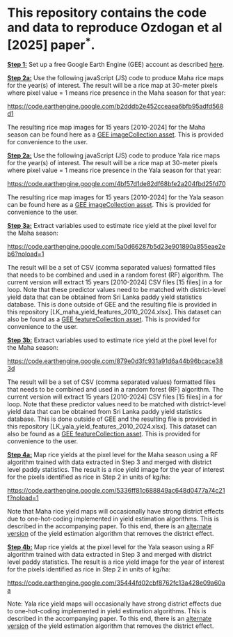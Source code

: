 # This repository contains the code and data to reproduce Ozdogan et al [2025] paper<sup>*</sup>.

**<ins>Step 1:</ins>** Set up a free Google Earth Engine (GEE) account as described [here](https://courses.spatialthoughts.com/gee-sign-up.html).

**<ins>Step 2a:</ins>** Use the following javaScript (JS) code to produce Maha rice maps for the year(s) of interest.  The result will be a rice map at 30-meter pixels where pixel value = 1 means rice presence in the Maha season for that year:

https://code.earthengine.google.com/b2dddb2e452cceaea6bfb95adfd568d1

The resulting rice map images for 15 years [2010-2024] for the Maha season can be found here as a [GEE imageCollection asset](https://code.earthengine.google.com/?asset=projects/ee-ozdogan05/assets/srilanka/LK_maha_rice_v3). This is provided for convenience to the user.

**<ins>Step 2a:</ins>** Use the following javaScript (JS) code to produce Yala rice maps for the year(s) of interest. The result will be a rice map at 30-meter pixels where pixel value = 1 means rice presence in the Yala season for that year:

https://code.earthengine.google.com/4bf57d1de82df68bfe2a204fbd25fd70

The resulting rice map images for 15 years [2010-2024] for the Yala season can be found here as a [GEE imageCollection asset](https://code.earthengine.google.com/?asset=projects/ee-ozdogan05/assets/srilanka/LK_yala_rice_v3). This is provided for convenience to the user.

**<ins>Step 3a:</ins>** Extract variables used to estimate rice yield at the pixel level for the Maha season:

https://code.earthengine.google.com/5a0d66287b5d23e901890a855eae2eb6?noload=1

The result will be a set of CSV (comma separated values) formatted files that needs to be combined and used in a random forest (RF) algorithm. The current version will extract 15 years [2010-2024] CSV files [15 files] in a for loop. Note that these predictor values need to be matched with district-level yield data that can be obtained from Sri Lanka paddy yield statistics database. This is done outside of GEE and the resulting file is provided in this repository [LK_maha_yield_features_2010_2024.xlsx]. This dataset can also be found as a [GEE featureCollection asset](https://code.earthengine.google.com/?asset=projects/ee-ozdogan05/assets/srilanka/LK_maha_yield_features_2010_2024). This is provided for convenience to the user.

**<ins>Step 3b:</ins>** Extract variables used to estimate rice yield at the pixel level for the Maha season:

https://code.earthengine.google.com/879e0d3fc931a91d6a44b96bcace383d

The result will be a set of CSV (comma separated values) formatted files that needs to be combined and used in a random forest (RF) algorithm. The current version will extract 15 years [2010-2024] CSV files [15 files] in a for loop. Note that these predictor values need to be matched with district-level yield data that can be obtained from Sri Lanka paddy yield statistics database. This is done outside of GEE and the resulting file is provided in this repository [LK_yala_yield_features_2010_2024.xlsx]. This dataset can also be found as a [GEE featureCollection asset](https://code.earthengine.google.com/?asset=projects/ee-ozdogan05/assets/srilanka/LK_yala_yield_features_2010_2024). This is provided for convenience to the user.

**<ins>Step 4a:</ins>** Map rice yields at the pixel level for the Maha season using a RF algorithm trained with data extracted in Step 3 and merged with district level paddy statistics. The result is a rice yield image for the year of interest for the pixels identified as rice in Step 2 in units of kg/ha:

https://code.earthengine.google.com/5336ff81c688849ac648d0477a74c21f?noload=1

Note that Maha rice yield maps will occasionally have strong district effects due to one-hot-coding implemented in yield estimation algorithms. This is described in the accompanying paper.  To this end, there is an [alternate version](https://code.earthengine.google.com/e97d1a47f559e68d6862f4f2365ec8bd?noload=1) of the yield estimation algorithm that removes the district effect.

**<ins>Step 4b:</ins>** Map rice yields at the pixel level for the Yala season using a RF algorithm trained with data extracted in Step 3 and merged with district level paddy statistics. The result is a rice yield image for the year of interest for the pixels identified as rice in Step 2 in units of kg/ha:

https://code.earthengine.google.com/35444fd02cbf8762fc13a428e09a60aa

Note: Yala rice yield maps will occasionally have strong district effects due to one-hot-coding implemented in yield estimation algorithms. This is described in the accompanying paper.  To this end, there is an [alternate version](https://code.earthengine.google.com/f027e525b93163dac818dddcdfdd9389) of the yield estimation algorithm that removes the district effect.














